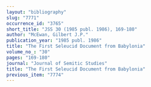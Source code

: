 ```yaml
---
layout: "bibliography"
slug: "7771"
occurrence_id: "3765"
short_title: "JSS 30 (1985 publ. 1986), 169-180"
author: "McEwan, Gilbert J.P."
publication_year: "1985 publ. 1986"
title: "The First Seleucid Document from Babylonia"
volume_no_: "30"
pages: "169-180"
journal: "Journal of Semitic Studies"
title: "The First Seleucid Document from Babylonia"
previous_item: "7774"
---
```

